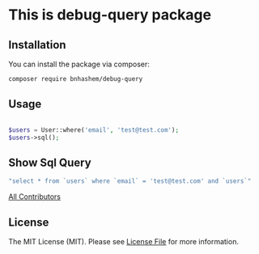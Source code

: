 # This is debug-query package

## Installation

You can install the package via composer:

```bash
composer require bnhashem/debug-query
```

## Usage

```php

$users = User::where('email', 'test@test.com');
$users->sql();
```

## Show Sql Query
```php
"select * from `users` where `email` = 'test@test.com' and `users`"
```

[All Contributors](../../contributors)

## License

The MIT License (MIT). Please see [License File](LICENSE.md) for more information.
